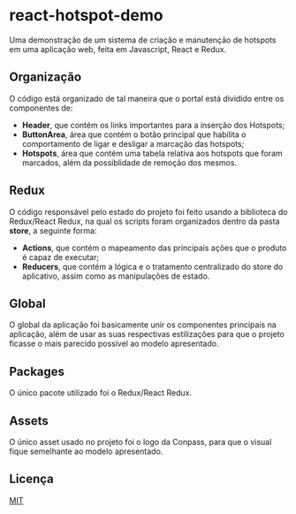 # react-hotspot-demo
Uma demonstração de um sistema de criação e manutenção de hotspots em uma aplicação web, feita em Javascript, React e Redux.

## Organização

O código está organizado de tal maneira que o portal está dividido entre os componentes de:
- **Header**, que contém os links importantes para a inserção dos Hotspots;
- **ButtonArea**, área que contém o botão principal que habilita o comportamento de ligar e desligar a marcação das hotspots;
- **Hotspots**, área que contém uma tabela relativa aos hotspots que foram marcados, além da possiblidade de remoção dos mesmos.

## Redux

O código responsável pelo estado do projeto foi feito usando a biblioteca do Redux/React Redux, na qual os scripts foram organizados dentro da pasta **store**, a seguinte forma:
- **Actions**, que contém o mapeamento das principais ações que o produto é capaz de executar;
- **Reducers**, que contém a lógica e o tratamento centralizado do store do aplicativo, assim como as manipulações de estado.

## Global

O global da aplicação foi basicamente unir os componentes principais na aplicação, além de usar as suas respectivas estilizações para que o projeto ficasse o mais parecido possível ao modelo apresentado. 

## Packages

O único pacote utilizado foi o Redux/React Redux.

## Assets

O único asset usado no projeto foi o logo da Conpass, para que o visual fique semelhante ao modelo apresentado.

## Licença
[MIT](https://choosealicense.com/licenses/mit/)
